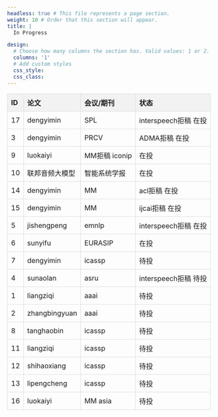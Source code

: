 ```yaml
---
headless: true # This file represents a page section.
weight: 10 # Order that this section will appear.
title: |
  In Progress

design:
  # Choose how many columns the section has. Valid values: 1 or 2.
  columns: '1'
  # Add custom styles
  css_style:
  css_class:
---
```

<style>
  table {
    border-collapse: collapse;
  }

  th {
    background-color: #f2f2f2;
    border: 1px solid #ddd;
    padding: 8px;
    text-align: left;
  }

  td {
    border: 1px solid #ddd;
    padding: 8px;
  }
</style>

<script>
    window.addEventListener('DOMContentLoaded', function() {
      var table = document.getElementById('myTable');
      var rows = table.getElementsByTagName('tr');
      var idCounter = 1;

      for (var i = 1; i < rows.length; i++) {
        var row = rows[i];
        var cells = row.getElementsByTagName('td');
        cells[0].innerText = idCounter;
        idCounter++;
      }
    });
</script>

<div align=center>



  <table id="myTable">
    <tr>
      <th>ID</th>
      <th>论文</th>
      <th>会议/期刊</th>
      <th>状态</th>
    </tr>
    <tr>
      <td>17</td>
      <td>dengyimin</td>
      <td>SPL</td>
      <td>interspeech拒稿 在投</td>
    </tr>
    <tr>
      <td>3</td>
      <td>dengyimin</td>
      <td>PRCV</td>
      <td>ADMA拒稿 在投</td>
    </tr>
    <tr>
      <td>9</td>
      <td>luokaiyi</td>
      <td>MM拒稿 iconip</td>
      <td>在投</td>
    </tr>
    <tr>
      <td>10</td>
      <td>联邦音频大模型</td>
      <td>智能系统学报</td>
      <td>在投</td>
    </tr>
    <tr>
      <td>14</td>
      <td>dengyimin</td>
      <td>MM</td>
      <td>acl拒稿 在投</td>
    </tr>
    <tr>
      <td>15</td>
      <td>dengyimin</td>
      <td>MM</td>
      <td>ijcai拒稿 在投</td>
    </tr>
    <tr>
      <td>5</td>
      <td>jishengpeng</td>
      <td>emnlp</td>
      <td>interspeech拒稿 在投</td>
    </tr>
    <tr>
      <td>6</td>
      <td>sunyifu</td>
      <td>EURASIP</td>
      <td>在投</td>
    </tr>
    <tr>
      <td>7</td>
      <td>dengyimin</td>
      <td>icassp</td>
      <td>待投</td>
    </tr>
    <tr>
      <td>4</td>
      <td>sunaolan</td>
      <td>asru</td>
      <td>interspeech拒稿 待投</td>
    </tr>
    <tr>
      <td>1</td>
      <td>liangziqi</td>
      <td>aaai</td>
      <td>待投</td>
    </tr>
    <tr>
      <td>2</td>
      <td>zhangbingyuan</td>
      <td>aaai</td>
      <td>待投</td>
    </tr>
    <tr>
      <td>8</td>
      <td>tanghaobin</td>
      <td>icassp</td>
      <td>待投</td>
    </tr>
    <tr>
      <td>11</td>
      <td>liangziqi</td>
      <td>icassp</td>
      <td>待投</td>
    </tr>
    <tr>
      <td>12</td>
      <td>shihaoxiang</td>
      <td>icassp</td>
      <td>待投</td>
    </tr>
    <tr>
      <td>13</td>
      <td>lipengcheng</td>
      <td>icassp</td>
      <td>待投</td>
    </tr>
    <tr>
      <td>16</td>
      <td>luokaiyi</td>
      <td>MM asia</td>
      <td>待投</td>
    </tr>
  </table>



</div>